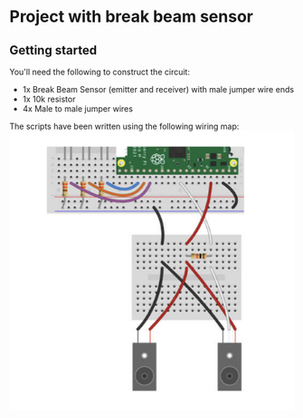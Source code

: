 # Project with break beam sensor

## Getting started

You'll need the following to construct the circuit:

- 1x Break Beam Sensor (emitter and receiver) with male jumper wire ends
- 1x 10k resistor
- 4x Male to male jumper wires

The scripts have been written using the following wiring map:
![Break beam sensor wiring map](../screenshots/break_beam_sensor.png)

